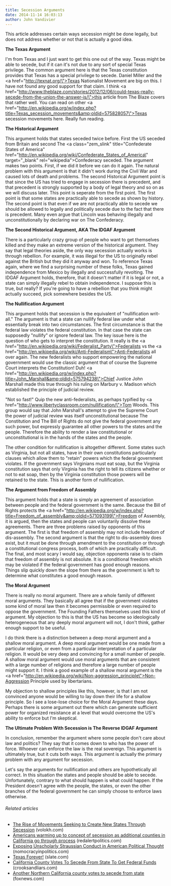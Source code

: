 ```yaml
---
title: Secession Arguments
date: 2014-11-14 16:03:13
author: John Vandivier
---
```




This article addresses certain ways secession might be done legally, but does not address whether or not that is actually a good idea.

<strong>The Texas Argument</strong>

I'm from Texas and I just want to get this one out of the way. Texas might be able to secede, but if it can it's not due to any sort of special Texas privilege. The common argument here is that the Texas constitution provides that Texas has a special privilege to secede. Daniel Miller and the <a href=\"http://texnat.org/\">Texas Nationalist Movement</a> are big on this. I have not found any good support for that claim. I think <a href=\"http://www.theblaze.com/stories/2012/12/06/could-texas-really-secede-from-the-union-the-answer-is/\">this article from The Blaze</a> covers that rather well. You can read on other <a href=\"http://en.wikipedia.org/w/index.php?title=Texas_secession_movements&amp;oldid=575828057\">Texas secession movements here</a>. Really fun reading.

<strong>The Historical Argument</strong>

This argument holds that states seceded twice before. First the US seceded from Britain and second The <a class=\"zem_slink\" title=\"Confederate States of America\" href=\"http://en.wikipedia.org/wiki/Confederate_States_of_America\" target=\"_blank\" rel=\"wikipedia\">Confederacy</a> seceded. The argument makes two points. First, if we did it before we can do it again. The natural problem with this argument is that it didn't work during the Civil War and caused lots of death and problems. The second Historical Argument point is that since the US has tried to engage in secession there is precedent, and that precedent is strongly supported by a body of legal theory and so on as we will discuss later. This point is seperate from the first point. The first point is that some states are practically able to secede as shown by history. The second point is that even if we are not practically able to secede we should be allowed to legally and politically secede due to the fact that there is precedent. Many even argue that Lincoln was behaving illegally and unconstitutionally by declaring war on The Confederacy.

<strong>The Second Historical Argument, AKA The IDGAF Argument</strong>

There is a particularly crazy group of people who want to get themselves killed and they make an extreme version of the historical argument. They say that legal theories aside, the only way secession actually works is through rebellion. For example, it was illegal for the US to originally rebel against the British but they did it anyway and won. To reference Texas again, where we find a surprising number of these folks, Texas gained independence from Mexico by illegally and successfully revolting. The IDGAF Argument holds, therefore, that it doesn't matter if it is legal or not, a state can simply illegally rebel to obtain independence. I suppose this is true, but really? If you're going to have a rebellion that you think might actually succeed, pick somewhere besides the US.

<strong>The Nullification Argument</strong>

This argument holds that secession is the equivalent of \"nullification writ-all.\" The argument is that a state can nullify federal law under what essentially break into two circumstances. The first circumstance is that the federal law violates the federal constitution. In that case the state can supposedly \"nullify\" or ignore federal law. The key issue here is the question of who gets to interpret the constitution. It really is the <a href=\"http://en.wikipedia.org/wiki/Federalist_Party\">Federalists</a> vs the <a href=\"http://en.wikipedia.org/wiki/Anti-Federalism\">Anti-Federalists</a> all over again. The new federalists who support empowering the national government would use the classic argument that of course the Supreme Court interprets the Constitution! Duh! <a href=\"http://en.wikipedia.org/w/index.php?title=John_Marshall&amp;oldid=575794238\">Chief Justice John Marshall</a> made this true through his ruling on Marbury v. Madison which established the principle of judicial review.

\"Not so fast!\" Quip the new anti-federalists, as perhaps typified by <a href=\"http://www.libertyclassroom.com/nullification/\">Tom Woods</a>. This group would say that John Marshall's attempt to give the Supreme Court the power of judicial review was itself unconstitutional because The Constitution and The Bill of Rights do not give the federal government any such power, but expressly guarantee all other powers to the states and the people. Therefore the ability to render a law constitutional or unconstitutional is in the hands of the states and the people.

The other condition for nullification is altogether different. Some states such as Virginia, but not all states, have in their own constitutions particularly clauses which allow them to \"retain\" powers which the federal government violates. If the government says Virginians must eat soap, but the Virginia constitution says that only Virginia has the right to tell its citizens whether or not to eat soap, then by the Virginia constitution those powers will be retained to the state. This is another form of nullification.

<strong>The Argument from Freedom of Assembly</strong>

This argument holds that a state is simply an agreement of association between people and the federal government is the same. Because the Bill of Rights protects the <a href=\"http://en.wikipedia.org/w/index.php?title=Freedom_of_assembly&amp;oldid=571093199\">Freedom of Assembly</a>, it is argued, then the states and people can voluntarily dissolve these agreements. There are three problems raised by opponents of this argument. The first is that freedom of assembly may not include freedom of dis-assembly. The second argument is that the right to dis-assembly does exist, but it must be done through amendment to the constitution or through a constitutional congress process, both of which are practically difficult. The final, and most scary I would say, objection opponents raise is to claim that freedom of assembly is not absolute. It is a conditional freedom which may be violated if the federal government has good enough reasons. Things slip quickly down the slope from there as the government is left to determine what constitutes a good enough reason.

<strong>The Moral Argument</strong>

There is really no moral argument. There are a whole family of different moral arguments. They basically all agree that if the government violates some kind of moral law then it becomes permissible or even required to oppose the government. The Founding Fathers themselves used this kind of argument. My objection to this is that the US has become so ideologically heterogeneous that any deeply moral argument will not, I don't think, gather enough support to be useful.

I do think there is a distinction between a deep moral argument and a shallow moral argument. A deep moral argument would be one made from a particular religion, or even from a particular interpretation of a particular religion. It would be very deep and convincing for a small number of people. A shallow moral argument would use moral arguments that are consistent with a large number of religions and therefore a large number of people might support it. I think a good example of a shallow moral argument is the <a href=\"http://en.wikipedia.org/wiki/Non-aggression_principle\">Non-Aggression Principle</a> used by libertarians.

My objection to shallow principles like this, however, is that I am not convinced anyone would be willing to lay down their life for a shallow principle. So I see a lose-lose choice for the Moral Argument these days. Perhaps there is some argument out there which can generate sufficient power for organized resistance at a level that would overcome the US's ability to enforce but I'm skeptical.

<strong>The Ultimate Problem With Secession is The Reverse IDGAF Argument</strong>

In conclusion, remember the argument where some people don't care about law and politics? They say that it comes down to who has the power of force. Whoever can enforce the law is the real sovereign. This argument is ultimately true, but it cuts both ways. This argument is actually the primary problem with any argument for secession.

Let's say the arguments for nullification and others are hypothetically all correct. In this situation the states and people should be able to secede. Unfortunately, contrary to what should happen is what could happen. If the President doesn't agree with the people, the states, or even the other branches of the federal government he can simply choose to enforce laws otherwise.
<h6 class=\"zemanta-related-title\" style=\"font-size:1em;\">Related articles</h6>
<ul class=\"zemanta-article-ul\">
	<li class=\"zemanta-article-ul-li\"><a href=\"http://www.volokh.com/2013/09/13/rise-movements-seeking-create-new-states-secession/\" target=\"_blank\">The Rise of Movements Seeking to Create New States Through Secession</a> (volokh.com)</li>
	<li class=\"zemanta-article-ul-li\"><a href=\"http://redalertpolitics.com/2013/09/26/americans-warming-up-to-concept-of-secession-as-additional-counties-in-california-go-through-process/\" target=\"_blank\">Americans warming up to concept of secession as additional counties in California go through process</a> (redalertpolitics.com)</li>
	<li class=\"zemanta-article-ul-li\"><a href=\"http://nomocracyinpolitics.com/2013/10/01/exposing-unscholarly-straussian-conduct-in-american-political-thought/\" target=\"_blank\">Exposing Unscholarly Straussian Conduct in American Political Thought</a> (nomocracyinpolitics.com)</li>
	<li class=\"zemanta-article-ul-li\"><a href=\"http://www.slate.com/articles/arts/books/2013/09/texas_secession_novels_reviewed.html\" target=\"_blank\">Texas Forever!</a> (slate.com)</li>
	<li class=\"zemanta-article-ul-li\"><a href=\"http://crooksandliars.com/karoli/california-county-votes-secede-state-get-fe\" target=\"_blank\">California County Votes To Secede From State To Get Federal Funds</a> (crooksandliars.com)</li>
	<li class=\"zemanta-article-ul-li\"><a href=\"http://www.foxnews.com/politics/2013/09/25/another-california-county-votes-to-secede-from-state/\" target=\"_blank\">Another Northern California county votes to secede from state</a> (foxnews.com)</li>
</ul>